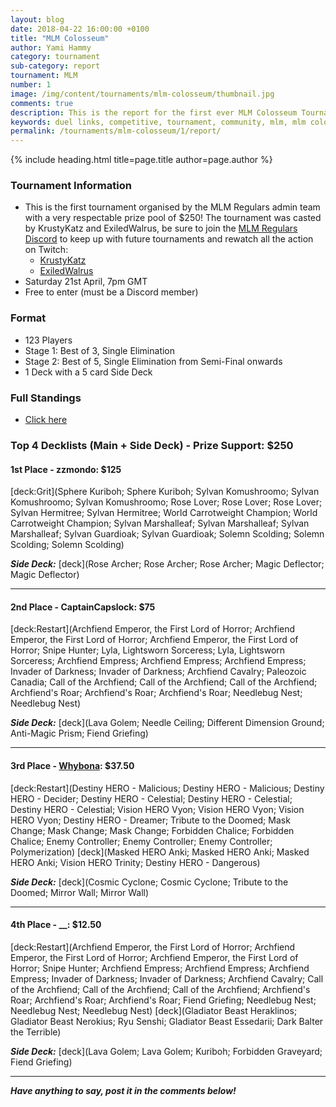 ```yaml
---
layout: blog
date: 2018-04-22 16:00:00 +0100
title: "MLM Colosseum"
author: Yami Hammy
category: tournament
sub-category: report
tournament: MLM
number: 1
image: /img/content/tournaments/mlm-colosseum/thumbnail.jpg
comments: true
description: This is the report for the first ever MLM Colosseum Tournament with a prize pool of $250, check out the top players and their decks here!
keywords: duel links, competitive, tournament, community, mlm, mlm colosseum, colosseum
permalink: /tournaments/mlm-colosseum/1/report/
---
```


{% include heading.html title=page.title author=page.author %}

### Tournament Information
- This is the first tournament organised by the MLM Regulars admin team with a very respectable prize pool of $250! The tournament was casted by KrustyKatz and ExiledWalrus, be sure to join the [MLM Regulars Discord](https://discord.gg/8gRaqYC) to keep up with future tournaments and rewatch all the action on Twitch:
    - [KrustyKatz](https://www.twitch.tv/krustykatz/)
    - [ExiledWalrus](https://www.twitch.tv/exiledwalrus/)
- Saturday 21st April, 7pm GMT
- Free to enter (must be a Discord member)

### Format
- 123 Players
- Stage 1: Best of 3, Single Elimination
- Stage 2: Best of 5, Single Elimination from Semi-Final onwards
- 1 Deck with a 5 card Side Deck

### Full Standings
- [Click here](https://smash.gg/tournament/mlm-colosseum/events/mlm-colosseum/standings)

### Top 4 Decklists (Main + Side Deck) - Prize Support: $250

#### 1st Place - zzmondo: $125

[deck:Grit](Sphere Kuriboh; Sphere Kuriboh; Sylvan Komushroomo; Sylvan Komushroomo; Sylvan Komushroomo; Rose Lover; Rose Lover; Rose Lover; Sylvan Hermitree; Sylvan Hermitree; World Carrotweight Champion; World Carrotweight Champion; Sylvan Marshalleaf; Sylvan Marshalleaf; Sylvan Marshalleaf; Sylvan Guardioak; Sylvan Guardioak; Solemn Scolding; Solemn Scolding; Solemn Scolding)

***Side Deck:***
[deck](Rose Archer; Rose Archer; Rose Archer; Magic Deflector; Magic Deflector)

---

#### 2nd Place - CaptainCapslock: $75

[deck:Restart](Archfiend Emperor, the First Lord of Horror; Archfiend Emperor, the First Lord of Horror; Archfiend Emperor, the First Lord of Horror; Snipe Hunter; Lyla, Lightsworn Sorceress; Lyla, Lightsworn Sorceress; Archfiend Empress; Archfiend Empress; Archfiend Empress; Invader of Darkness; Invader of Darkness; Archfiend Cavalry; Paleozoic Canadia; Call of the Archfiend; Call of the Archfiend; Call of the Archfiend; Archfiend's Roar; Archfiend's Roar; Archfiend's Roar; Needlebug Nest; Needlebug Nest)

***Side Deck:***
[deck](Lava Golem; Needle Ceiling; Different Dimension Ground; Anti-Magic Prism; Fiend Griefing)

---

#### 3rd Place - [Whybona](/top-player-council/whybona/): $37.50

[deck:Restart](Destiny HERO - Malicious; Destiny HERO - Malicious; Destiny HERO - Decider; Destiny HERO - Celestial; Destiny HERO - Celestial; Destiny HERO - Celestial; Vision HERO Vyon; Vision HERO Vyon; Vision HERO Vyon; Destiny HERO - Dreamer; Tribute to the Doomed; Mask Change; Mask Change; Mask Change; Forbidden Chalice; Forbidden Chalice; Enemy Controller; Enemy Controller; Enemy Controller; Polymerization)
[deck](Masked HERO Anki; Masked HERO Anki; Masked HERO Anki; Vision HERO Trinity; Destiny HERO - Dangerous)

***Side Deck:***
[deck](Cosmic Cyclone; Cosmic Cyclone; Tribute to the Doomed; Mirror Wall; Mirror Wall)

---

#### 4th Place - __: $12.50

[deck:Restart](Archfiend Emperor, the First Lord of Horror; Archfiend Emperor, the First Lord of Horror; Archfiend Emperor, the First Lord of Horror; Snipe Hunter; Archfiend Empress; Archfiend Empress; Archfiend Empress; Invader of Darkness; Invader of Darkness; Archfiend Cavalry; Call of the Archfiend; Call of the Archfiend; Call of the Archfiend; Archfiend's Roar; Archfiend's Roar; Archfiend's Roar; Fiend Griefing; Needlebug Nest; Needlebug Nest; Needlebug Nest)
[deck](Gladiator Beast Heraklinos; Gladiator Beast Nerokius; Ryu Senshi; Gladiator Beast Essedarii; Dark Balter the Terrible)

***Side Deck:***
[deck](Lava Golem; Lava Golem; Kuriboh; Forbidden Graveyard; Fiend Griefing)

---

***Have anything to say, post it in the comments below!***